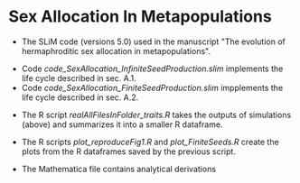 # Sex Allocation In Metapopulations
 - The SLiM code (versions 5.0) used in the manuscript "The evolution of hermaphroditic sex allocation in metapopulations". 

* Code _code_SexAllocation_InfiniteSeedProduction.slim_ implements the life cycle described in sec. A.1.
* Code _code_SexAllocation_FiniteSeedProduction.slim_ impplements the life cycle described in sec. A.2.

- The R script *realAllFilesInFolder_traits.R* takes the outputs of simulations (above) and summarizes it into a smaller R dataframe. 

- The R scripts *plot_reproduceFig1.R* and *plot_FiniteSeeds.R* create the plots from the R dataframes saved by the previous script.

- The Mathematica file contains analytical derivations
